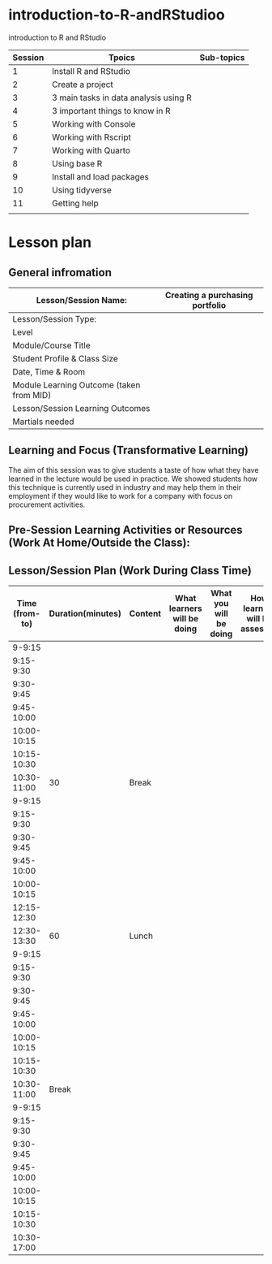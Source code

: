 # introduction-to-R-andRStudioo

introduction to R and RStudio

| Session | Tpoics                                | Sub-topics |
|---------|---------------------------------------|------------|
| 1       | Install R and RStudio                 |            |
| 2       | Create a project                      |            |
| 3       | 3 main tasks in data analysis using R |            |
| 4       | 3 important things to know in R       |            |
| 5       | Working with Console                  |            |
| 6       | Working with Rscript                  |            |
| 7       | Working with Quarto                   |            |
| 8       | Using base R                          |            |
| 9       | Install and load packages             |            |
| 10      | Using tidyverse                       |            |
| 11      | Getting help                          |            |
|         |                                       |            |



# Lesson plan

## General infromation

| Lesson/Session Name:                     | Creating a purchasing portfolio |
| ---------------------------------------- | ------------------------------- |
| Lesson/Session Type:                     |                                 |
| Level                                    |                                 |
| Module/Course Title                      |                                 |
| Student Profile & Class Size             |                                 |
| Date, Time & Room                        |                                 |
| Module Learning Outcome (taken from MID) |                                 |
| Lesson/Session Learning Outcomes         |                                 |
| Martials needed                          |                                 |


## Learning and Focus (Transformative Learning)

The aim of this session was to give students a taste of how what they have learned in the lecture would be used in practice. We showed students how this technique is currently used in industry and may help them in their employment if they would like to work for a company with focus on procurement activities.

## Pre-Session Learning Activities or Resources (Work At Home/Outside the Class):

## Lesson/Session Plan (Work During Class Time)

| Time (from-to) | Duration(minutes) | Content | What learners will be doing | What you will be doing | How learning will be assessed | Resources needed |
| -------------- | ----------------- | ------- | --------------------------- | ---------------------- | ----------------------------- | ---------------- |
| 9-9:15         |                   |         |                             |                        |                               |                  |
| 9:15-9:30      |                   |         |                             |                        |                               |                  |
| 9:30-9:45      |                   |         |                             |                        |                               |                  |
| 9:45-10:00     |                   |         |                             |                        |                               |                  |
| 10:00-10:15    |                   |         |                             |                        |                               |                  |
| 10:15-10:30    |                   |         |                             |                        |                               |                  |
| 10:30-11:00    | 30                | Break   |                             |                        |                               |                  |
| 9-9:15         |                   |         |                             |                        |                               |                  |
| 9:15-9:30      |                   |         |                             |                        |                               |                  |
| 9:30-9:45      |                   |         |                             |                        |                               |                  |
| 9:45-10:00     |                   |         |                             |                        |                               |                  |
| 10:00-10:15    |                   |         |                             |                        |                               |                  |
| 12:15-12:30    |                   |         |                             |                        |                               |                  |
| 12:30-13:30    | 60                | Lunch   |                             |                        |                               |                  |
| 9-9:15         |                   |         |                             |                        |                               |                  |
| 9:15-9:30      |                   |         |                             |                        |                               |                  |
| 9:30-9:45      |                   |         |                             |                        |                               |                  |
| 9:45-10:00     |                   |         |                             |                        |                               |                  |
| 10:00-10:15    |                   |         |                             |                        |                               |                  |
| 10:15-10:30    |                   |         |                             |                        |                               |                  |
| 10:30-11:00    | Break             |         |                             |                        |                               |                  |
| 9-9:15         |                   |         |                             |                        |                               |                  |
| 9:15-9:30      |                   |         |                             |                        |                               |                  |
| 9:30-9:45      |                   |         |                             |                        |                               |                  |
| 9:45-10:00     |                   |         |                             |                        |                               |                  |
| 10:00-10:15    |                   |         |                             |                        |                               |                  |
| 10:15-10:30    |                   |         |                             |                        |                               |                  |
| 10:30-17:00    |                   |         |                             |                        |                               |                  |